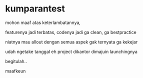 # kumparantest
mohon maaf atas keterlambatannya,

featurenya jadi terbatas,
codenya jadi ga clean,
ga bestpractice

niatnya mau allout dengan semua aspek gak ternyata ga kekejar

udah ngetake tanggal eh project dikantor dimajuin launchingnya

begitulah..

maafkeun 

